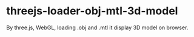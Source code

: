 # threejs-loader-obj-mtl-3d-model
By three.js, WebGL, loading .obj and .mtl it display 3D model on browser.
